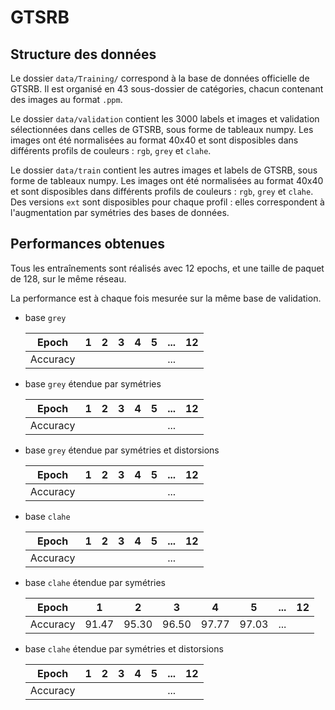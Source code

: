 # GTSRB

## Structure des données

Le dossier `data/Training/` correspond à la base de données officielle de GTSRB.
Il est organisé en 43 sous-dossier de catégories, chacun contenant des images au
format `.ppm`.

Le dossier `data/validation` contient les 3000 labels et images et validation
sélectionnées dans celles de GTSRB, sous forme de tableaux numpy. Les images ont
été normalisées au format 40x40 et sont disposibles dans différents profils de
couleurs : `rgb`, `grey` et `clahe`.

Le dossier `data/train` contient les autres images et labels de GTSRB, sous
forme de tableaux numpy. Les images ont été normalisées au format 40x40 et sont
disposibles dans différents profils de couleurs : `rgb`, `grey` et `clahe`. Des
versions `ext` sont disposibles pour chaque profil : elles correspondent à
l'augmentation par symétries des bases de données.


## Performances obtenues

Tous les entraînements sont réalisés avec 12 epochs, et une taille de paquet de
128, sur le même réseau.

La performance est à chaque fois mesurée sur la même base de validation.

- base `grey`

	| Epoch    |  1  |  2  |  3  |  4  |  5  | ... | 12  |
	|----------|:---:|:---:|:---:|:---:|:---:|:---:|:---:|
	| Accuracy |     |     |     |     |     | ... |     |

- base `grey` étendue par symétries

	| Epoch    |  1  |  2  |  3  |  4  |  5  | ... | 12  |
	|----------|:---:|:---:|:---:|:---:|:---:|:---:|:---:|
	| Accuracy |     |     |     |     |     | ... |     |

- base `grey` étendue par symétries et distorsions

	| Epoch    |  1  |  2  |  3  |  4  |  5  | ... | 12  |
	|----------|:---:|:---:|:---:|:---:|:---:|:---:|:---:|
	| Accuracy |     |     |     |     |     | ... |     |

- base `clahe`

	| Epoch    |  1  |  2  |  3  |  4  |  5  | ... | 12  |
	|----------|:---:|:---:|:---:|:---:|:---:|:---:|:---:|
	| Accuracy |     |     |     |     |     | ... |     |

- base `clahe` étendue par symétries

	| Epoch    |  1  |  2  |  3  |  4  |  5  | ... | 12  |
	|----------|:---:|:---:|:---:|:---:|:---:|:---:|:---:|
	| Accuracy |91.47|95.30|96.50|97.77|97.03| ... |     |

- base `clahe` étendue par symétries et distorsions

	| Epoch    |  1  |  2  |  3  |  4  |  5  | ... | 12  |
	|----------|:---:|:---:|:---:|:---:|:---:|:---:|:---:|
	| Accuracy |     |     |     |     |     | ... |     |
